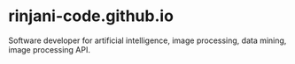 # rinjani-code.github.io
Software developer for artificial intelligence, image processing, data mining, image processing API.
